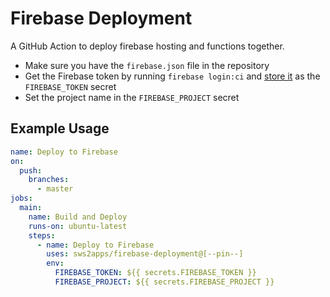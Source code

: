 # Firebase Deployment

A GitHub Action to deploy firebase hosting and functions together.

- Make sure you have the `firebase.json` file in the repository
- Get the Firebase token by running `firebase login:ci` and [store it](https://help.github.com/en/articles/virtual-environments-for-github-actions#creating-and-using-secrets-encrypted-variables) as the `FIREBASE_TOKEN` secret
- Set the project name in the `FIREBASE_PROJECT` secret

## Example Usage

```yaml
name: Deploy to Firebase
on:
  push:
    branches:
      - master
jobs:
  main:
    name: Build and Deploy
    runs-on: ubuntu-latest
    steps:
      - name: Deploy to Firebase
        uses: sws2apps/firebase-deployment@[--pin--]
        env:
          FIREBASE_TOKEN: ${{ secrets.FIREBASE_TOKEN }}
          FIREBASE_PROJECT: ${{ secrets.FIREBASE_PROJECT }}
```
